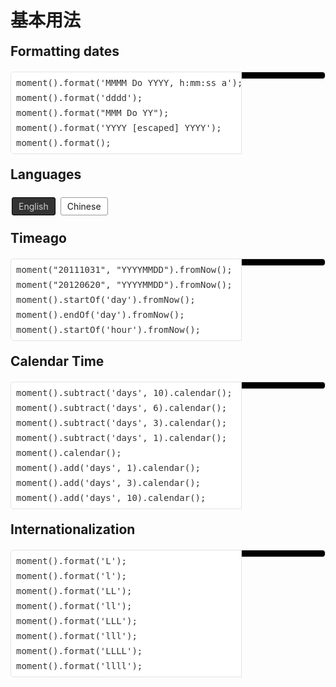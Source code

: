 # 基本用法

<div class="container">
	<div class="examples">
		<article>
			<h2>Formatting dates</h2>
			<div class="input">
				<pre lang="javascript">moment().format('MMMM Do YYYY, h:mm:ss a');
moment().format('dddd');
moment().format("MMM Do YY");
moment().format('YYYY [escaped] YYYY');
moment().format();</pre>
			</div>
			<div class="output">
				<pre id="js-format"></pre>
			</div>
		</article>
	</div>
	<div class="langs">
		<h2>Languages</h2>
		<div class="button active" data-lang="en">
			English
		</div>
		<div class="button " data-lang="zh-cn">
			Chinese
		</div>
	</div>
	<div class="examples">
		<article>
			<h2>Timeago</h2>
			<div class="input">
				<pre lang="javascript">moment("20111031", "YYYYMMDD").fromNow();
moment("20120620", "YYYYMMDD").fromNow();
moment().startOf('day').fromNow();
moment().endOf('day').fromNow();
moment().startOf('hour').fromNow();</pre>
			</div>
			<div class="output">
				<pre id="js-from-now"></pre>
			</div>
		</article>
		<article>
			<h2>Calendar Time</h2>
			<div class="input">
				<pre lang="javascript">moment().subtract('days', 10).calendar();
moment().subtract('days', 6).calendar();
moment().subtract('days', 3).calendar();
moment().subtract('days', 1).calendar();
moment().calendar();
moment().add('days', 1).calendar();
moment().add('days', 3).calendar();
moment().add('days', 10).calendar();</pre>
			</div>
			<div class="output">
				<pre id="js-calendar"></pre>
			</div>
		</article>
		<article>
			<h2>Internationalization</h2>
			<div class="input">
				<pre lang="javascript">moment().format('L');
moment().format('l');
moment().format('LL');
moment().format('ll');
moment().format('LLL');
moment().format('lll');
moment().format('LLLL');
moment().format('llll');</pre>
			</div>
			<div class="output">
				<pre id="js-lang"></pre>
			</div>
		</article>
	</div>
</div>

<script type="text/javascript">
	require(['{{module}}'], function(moment) {
		console.log(moment);
		var currentLang = 'en';

		/********************************************
			Formatting
		********************************************/

		function formatArray(array) {
			return array.join('<br/>');
		}

		function calendarHtml() {
			var arr = [];
			arr.push(moment().subtract('days', 10).calendar());
			arr.push(moment().subtract('days', 6).calendar());
			arr.push(moment().subtract('days', 3).calendar());
			arr.push(moment().subtract('days', 1).calendar());
			arr.push(moment().calendar());
			arr.push(moment().add('days', 1).calendar());
			arr.push(moment().add('days', 3).calendar());
			arr.push(moment().add('days', 10).calendar());
			return formatArray(arr);
		}

		function formatHtml() {
			var arr = [];
			arr.push(moment().format('MMMM Do YYYY, h:mm:ss a'));
			arr.push(moment().format('dddd'));
			arr.push(moment().format("MMM Do YY"));
			arr.push(moment().format('YYYY [escaped] YYYY'));
			arr.push(moment().format());
			return formatArray(arr);
		}

		function fromHtml() {
			var arr = [];
			arr.push(moment("20111031", "YYYYMMDD").fromNow());
			arr.push(moment("20120620", "YYYYMMDD").fromNow());
			arr.push(moment().startOf('day').fromNow());
			arr.push(moment().endOf('day').fromNow());
			arr.push(moment().startOf('hour').fromNow());
			return formatArray(arr);
		}

		function langHtml() {
			var arr = [];
			arr.push(moment().format('L'));
			arr.push(moment().format('l'));
			arr.push(moment().format('LL'));
			arr.push(moment().format('ll'));
			arr.push(moment().format('LLL'));
			arr.push(moment().format('lll'));
			arr.push(moment().format('LLLL'));
			arr.push(moment().format('llll'));
			return formatArray(arr);
		}

		/********************************************
			Update
		********************************************/

		function update(){
			moment.lang(currentLang);

			$('#js-format').html(formatHtml());
			$('#js-from-now').html(fromHtml());
			$('#js-calendar').html(calendarHtml());
			$('#js-lang').html(langHtml());

			var now = moment(),
				second = now.seconds() * 6,
				minute = now.minutes() * 6 + second / 60,
				hour = ((now.hours() % 12) / 12) * 360 + 90 + minute / 12;


			$('#hour').css("transform", "rotate(" + hour + "deg)");
			$('#minute').css("transform", "rotate(" + minute + "deg)");
			$('#second').css("transform", "rotate(" + second + "deg)");
		}

		function timedUpdate () {
			update();
			setTimeout(timedUpdate, 1000);
		}

		timedUpdate();

		$(document).on('click', '[data-lang]', function(){
			var dom = $(this);
			currentLang = dom.data('lang');
			$('[data-lang]').removeClass('active');
			dom.addClass('active');
			update();
		});
	});
</script>

<style type="text/css">
	pre,code,kbd,samp{font-family:Consolas, monaco, monospace}
	pre{border:1px solid #e3e3e3;border-radius:3px;color:#333;font-size:14px;white-space:pre;line-height:24px;background:#fff;font-weight:100;margin:0 0 20px;padding:5px 8px}
	pre .keyword,pre .type,pre .symbol,pre .cbracket,pre .date,pre .time,pre .file,pre .variable,pre .difflines,pre .selector,pre .literal,pre .property{font-weight:700}
	pre .title,pre .params{font-style:italic}
	pre .literal,pre .type{color:#A0B1E4}
	pre .value,pre .string{color:#ED7677}
	pre .number{color:#4baa8f}
	pre .regexp{color:#092}
	code{background:#fff;border-radius:3px;box-shadow:0 0 5px rgba(0,0,0,0.1);padding:1px 4px}
	pre code{background:#fff;border-radius:0;box-shadow:none;padding:0}
	.langs{margin-bottom:20px}
	.langs .button{display:inline-block;background:#fff;border-radius:3px;border:1px solid #999;cursor:pointer;margin:4px 2px;padding:5px 10px}
	.langs .button:hover{box-shadow:1px 0 5px rgba(0,0,0,0.2)}
	.langs .button.active{background:#333;color:#ccc;border-color:#000}
	.examples article{overflow:hidden}
	.examples article .input{float:left;width:370px}
	.examples article .input pre{border-radius:5px 0 0 5px}
	.examples article .output{margin-left:370px}
	.examples article .output pre{border-radius:0 5px 5px 0;color:#ccc;position:relative;border-left:0;background-color:#000}
	pre a,pre .comment{color:#666}
	.langs h2,.examples article h2{margin:0;padding:0 0 20px}
	@media screen and min-width 769px and max-width 1200px {
	.examples article pre{font-size:13px}
	}
	@media screen and min-width 481px and max-width 768px {
	.examples article{margin-right:0}
	.examples article pre{font-size:12px}
	.examples article .input{width:320px}
	.examples article .output{margin-left:320px}
	}
	@media screen and max-width 480px {
	.examples article{margin-right:0}
	.examples article .input{float:none;width:100%}
	.examples article .input pre{border-radius:5px;margin:0 0 10px}
	.examples article .output{margin-left:0}
	.examples article .output pre{border-left-width:1px;border-radius:5px}
	}
</style>